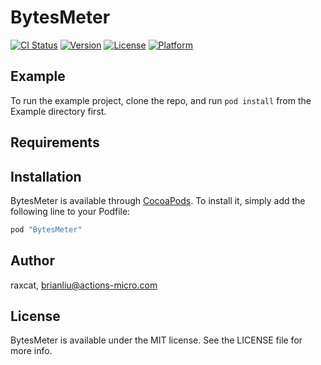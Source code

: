 # BytesMeter

[![CI Status](http://img.shields.io/travis/raxcat/BytesMeter.svg?style=flat)](https://travis-ci.org/raxcat/BytesMeter)
[![Version](https://img.shields.io/cocoapods/v/BytesMeter.svg?style=flat)](http://cocoapods.org/pods/BytesMeter)
[![License](https://img.shields.io/cocoapods/l/BytesMeter.svg?style=flat)](http://cocoapods.org/pods/BytesMeter)
[![Platform](https://img.shields.io/cocoapods/p/BytesMeter.svg?style=flat)](http://cocoapods.org/pods/BytesMeter)

## Example

To run the example project, clone the repo, and run `pod install` from the Example directory first.

## Requirements

## Installation

BytesMeter is available through [CocoaPods](http://cocoapods.org). To install
it, simply add the following line to your Podfile:

```ruby
pod "BytesMeter"
```

## Author

raxcat, brianliu@actions-micro.com

## License

BytesMeter is available under the MIT license. See the LICENSE file for more info.

